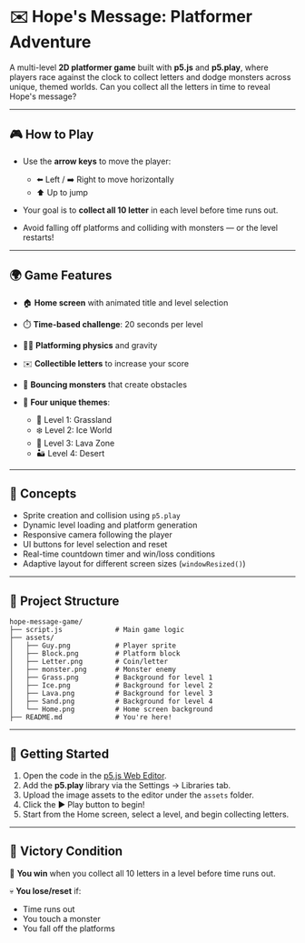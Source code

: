 # ✉️ Hope's Message: Platformer Adventure

A multi-level **2D platformer game** built with **p5.js** and **p5.play**, where players race against the clock to collect letters and dodge monsters across unique, themed worlds. Can you collect all the letters in time to reveal Hope's message?

---

## 🎮 How to Play

* Use the **arrow keys** to move the player:

  * ⬅️ Left / ➡️ Right to move horizontally
  * ⬆️ Up to jump
* Your goal is to **collect all 10 letter** in each level before time runs out.
* Avoid falling off platforms and colliding with monsters — or the level restarts!

---

## 🌍 Game Features

* 🏠 **Home screen** with animated title and level selection
* ⏱️ **Time-based challenge**: 20 seconds per level
* 🧗‍♂️ **Platforming physics** and gravity
* ✉️ **Collectible letters** to increase your score
* 👾 **Bouncing monsters** that create obstacles
* 🎨 **Four unique themes**:

  * 🌿 Level 1: Grassland
  * ❄️ Level 2: Ice World
  * 🌋 Level 3: Lava Zone
  * 🏜️ Level 4: Desert

---

## 🧠 Concepts

* Sprite creation and collision using `p5.play`
* Dynamic level loading and platform generation
* Responsive camera following the player
* UI buttons for level selection and reset
* Real-time countdown timer and win/loss conditions
* Adaptive layout for different screen sizes (`windowResized()`)

---

## 📁 Project Structure

```
hope-message-game/
├── script.js             # Main game logic
├── assets/
│   ├── Guy.png           # Player sprite
│   ├── Block.png         # Platform block
│   ├── Letter.png        # Coin/letter
│   ├── monster.png       # Monster enemy
│   ├── Grass.png         # Background for level 1
│   ├── Ice.png           # Background for level 2
│   ├── Lava.png          # Background for level 3
│   ├── Sand.png          # Background for level 4
│   └── Home.png          # Home screen background
├── README.md             # You're here!
```

---

## 🚀 Getting Started

1. Open the code in the [p5.js Web Editor](https://editor.p5js.org/).
2. Add the **p5.play** library via the Settings → Libraries tab.
3. Upload the image assets to the editor under the `assets` folder.
4. Click the ▶ Play button to begin!
5. Start from the Home screen, select a level, and begin collecting letters.

---

## 🏁 Victory Condition

🎉 **You win** when you collect all 10 letters in a level before time runs out.

💀 **You lose/reset** if:

* Time runs out
* You touch a monster
* You fall off the platforms
